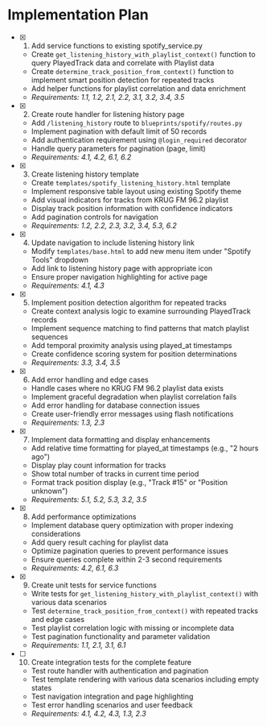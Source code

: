 # Implementation Plan

- [x] 1. Add service functions to existing spotify_service.py





  - Create `get_listening_history_with_playlist_context()` function to query PlayedTrack data and correlate with Playlist data
  - Create `determine_track_position_from_context()` function to implement smart position detection for repeated tracks
  - Add helper functions for playlist correlation and data enrichment
  - _Requirements: 1.1, 1.2, 2.1, 2.2, 3.1, 3.2, 3.4, 3.5_

- [x] 2. Create route handler for listening history page





  - Add `/listening_history` route to `blueprints/spotify/routes.py`
  - Implement pagination with default limit of 50 records
  - Add authentication requirement using `@login_required` decorator
  - Handle query parameters for pagination (page, limit)
  - _Requirements: 4.1, 4.2, 6.1, 6.2_


- [x] 3. Create listening history template




  - Create `templates/spotify_listening_history.html` template
  - Implement responsive table layout using existing Spotify theme
  - Add visual indicators for tracks from KRUG FM 96.2 playlist
  - Display track position information with confidence indicators
  - Add pagination controls for navigation
  - _Requirements: 1.2, 2.2, 2.3, 3.2, 3.4, 5.3, 6.2_

- [x] 4. Update navigation to include listening history link





  - Modify `templates/base.html` to add new menu item under "Spotify Tools" dropdown
  - Add link to listening history page with appropriate icon
  - Ensure proper navigation highlighting for active page
  - _Requirements: 4.1, 4.3_

- [x] 5. Implement position detection algorithm for repeated tracks





  - Create context analysis logic to examine surrounding PlayedTrack records
  - Implement sequence matching to find patterns that match playlist sequences
  - Add temporal proximity analysis using played_at timestamps
  - Create confidence scoring system for position determinations
  - _Requirements: 3.3, 3.4, 3.5_

- [x] 6. Add error handling and edge cases





  - Handle cases where no KRUG FM 96.2 playlist data exists
  - Implement graceful degradation when playlist correlation fails
  - Add error handling for database connection issues
  - Create user-friendly error messages using flash notifications
  - _Requirements: 1.3, 2.3_

- [x] 7. Implement data formatting and display enhancements





  - Add relative time formatting for played_at timestamps (e.g., "2 hours ago")
  - Display play count information for tracks
  - Show total number of tracks in current time period
  - Format track position display (e.g., "Track #15" or "Position unknown")
  - _Requirements: 5.1, 5.2, 5.3, 3.2, 3.5_

- [x] 8. Add performance optimizations





  - Implement database query optimization with proper indexing considerations
  - Add query result caching for playlist data
  - Optimize pagination queries to prevent performance issues
  - Ensure queries complete within 2-3 second requirements
  - _Requirements: 4.2, 6.1, 6.3_

- [x] 9. Create unit tests for service functions





  - Write tests for `get_listening_history_with_playlist_context()` with various data scenarios
  - Test `determine_track_position_from_context()` with repeated tracks and edge cases
  - Test playlist correlation logic with missing or incomplete data
  - Test pagination functionality and parameter validation
  - _Requirements: 1.1, 2.1, 3.1, 6.1_

- [ ] 10. Create integration tests for the complete feature
  - Test route handler with authentication and pagination
  - Test template rendering with various data scenarios including empty states
  - Test navigation integration and page highlighting
  - Test error handling scenarios and user feedback
  - _Requirements: 4.1, 4.2, 4.3, 1.3, 2.3_